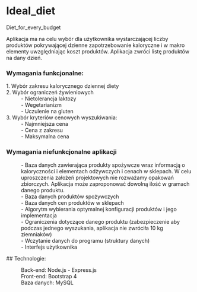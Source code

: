 # Ideal_diet
Diet_for_every_budget

Aplikacja ma na celu wybór dla użytkownika wystarczającej liczby produktów pokrywającej dzienne zapotrzebowanie kaloryczne i w makro elementy uwzględniając koszt produktów. Aplikacja zwróci listę produktów na dany dzień.

### Wymagania funkcjonalne:
<dl>
    <dt> 1. Wybór zakresu kalorycznego dziennej diety </dt>
    <dt> 2. Wybór ograniczeń żywieniowych </dt>
    <dd> - Nietolerancja laktozy </dd>
    <dd> - Wegetarianizm </dd>
    <dd> - Uczulenie na gluten </dd>
    <dt> 3. Wybór kryteriów cenowych wyszukiwania:</dt>
    <dd> - Najmniejsza cena </dd>
    <dd> - Cena z zakresu </dd>
    <dd> - Maksymalna cena </dd>
</dl>   

### Wymagania niefunkcjonalne aplikacji
<dl>
    <dd> - Baza danych zawierająca produkty spożywcze wraz informacją o kaloryczności i elementach odżywczych i cenach w sklepach. W celu uproszczenia założeń projektowych nie rozważamy opakowań zbiorczych. Aplikacja może zaproponować dowolną ilość w gramach danego produktu. </dd>
    <dd> - Baza danych produktów spożywczych </dd>
    <dd> - Baza danych cen produktów w sklepach </dd>
    <dd> - Algorytm wybierania optymalnej konfiguracji produktów i jego implementacja </dd>
    <dd> - Ograniczenia dotyczące danego produktu (zabezpieczenie aby podczas jednego wyszukania, aplikacja nie zwróciła 10 kg ziemniaków) </dt>
    <dd> - Wczytanie danych do programu (struktury danych) </dd>
    <dd> - Interfejs użytkownika </dd>
 </dl>    
## Technologie:
<dl>
  <dd> Back-end: Node.js - Express.js </dd>
  <dd> Front-end: Bootstrap 4 </dd>
  <dd> Baza danych: MySQL </dd>
</dl>
